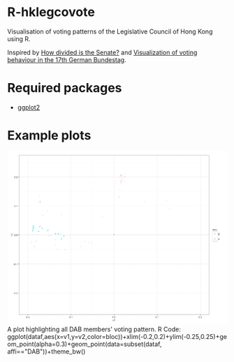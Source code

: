R-hklegcovote
=============

Visualisation of voting patterns of the Legislative Council of Hong Kong using R.

Inspired by [How divided is the Senate?](http://vikparuchuri.com/blog/how-divided-is-the-senate/) and [Visualization of voting behaviour in the 17th German Bundestag](http://www.joyofdata.de/blog/visualization-of-voting-behaviour-in-the-17th-german-bundestag/).

# Required packages
- [ggplot2](http://ggplot2.org/)


# Example plots
![A plot highlighting all DAB members' voting pattern.](Rplot02.png)
A plot highlighting all DAB members' voting pattern.
R Code:
    ggplot(dataf,aes(x=v1,y=v2,color=bloc))+xlim(-0.2,0.2)+ylim(-0.25,0.25)+geom_point(alpha=0.3)+geom_point(data=subset(dataf, affi=="DAB"))+theme_bw()

